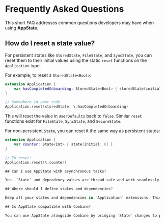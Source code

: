 # Frequently Asked Questions

This short FAQ addresses common questions developers may have when using **AppState**.

## How do I reset a state value?

For persistent states like `StoredState`, `FileState`, and `SyncState`, you can reset them to their initial values using the static `reset` functions on the `Application` type.

For example, to reset a `StoredState<Bool>`:
```swift
extension Application {
    var hasCompletedOnboarding: StoredState<Bool> { storedState(initial: false, id: "onboarding_complete") }
}

// Somewhere in your code
Application.reset(storedState: \.hasCompletedOnboarding)
```
This will reset the value in `UserDefaults` back to `false`. Similar `reset` functions exist for `FileState`, `SyncState`, and `SecureState`.

For non-persistent `State`, you can reset it the same way as persistent states:
```swift
extension Application {
    var counter: State<Int> { state(initial: 0) }
}

// To reset:
Application.reset(\.counter)

## Can I use AppState with asynchronous tasks?

Yes. `State` and dependency values are thread-safe and work seamlessly with Swift Concurrency. You can access and modify them inside `async` functions without additional locking.

## Where should I define states and dependencies?

Keep all your states and dependencies in `Application` extensions. This ensures a single source of truth and makes it easier to discover all available values.

## Is AppState compatible with Combine?

You can use AppState alongside Combine by bridging `State` changes to publishers. Observe a `State` value and send updates through a `PassthroughSubject` or other Combine publisher if needed.

